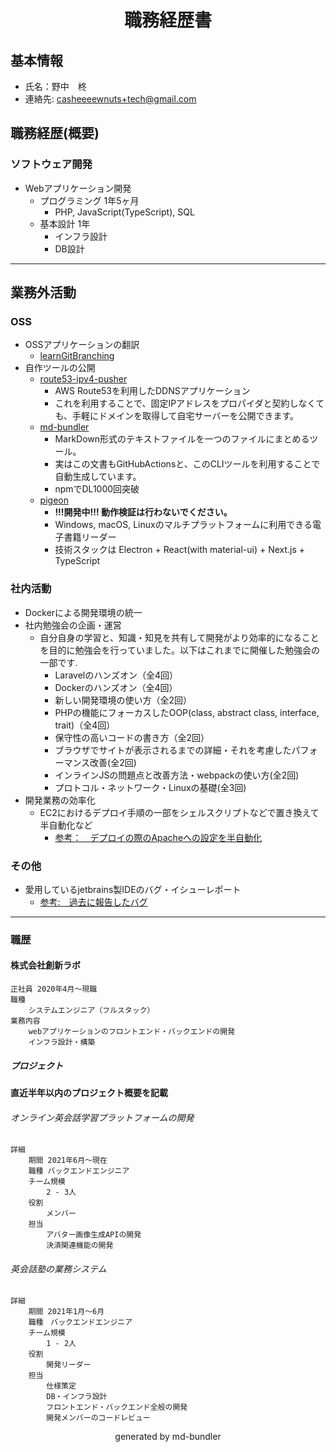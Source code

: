 <h1 style="text-align: center">職務経歴書</h1>

## 基本情報
- 氏名：野中　柊
- 連絡先: casheeeewnuts+tech@gmail.com

## 職務経歴(概要)
### ソフトウェア開発
- Webアプリケーション開発
  - プログラミング 1年5ヶ月
    - PHP, JavaScript(TypeScript), SQL
  - 基本設計 1年
    - インフラ設計
    - DB設計

---

## 業務外活動

### OSS
- OSSアプリケーションの翻訳
  - [learnGitBranching](https://github.com/pcottle/learnGitBranching/pull/850)
- 自作ツールの公開
  - [route53-ipv4-pusher](https://github.com/CasheeeewNuts/route53-ipv4-pusher)
    - AWS Route53を利用したDDNSアプリケーション
    - これを利用することで、固定IPアドレスをプロパイダと契約しなくても、手軽にドメインを取得して自宅サーバーを公開できます。
  - [md-bundler](https://github.com/CasheeeewNuts/md-bundler)
    - MarkDown形式のテキストファイルを一つのファイルにまとめるツール。
    - 実はこの文書もGitHubActionsと、このCLIツールを利用することで自動生成しています。
    - npmでDL1000回突破
  - [pigeon](https://github.com/CasheeeewNuts/pigeon)
    - **!!!開発中!!! 動作検証は行わないでください。**
    - Windows, macOS, Linuxのマルチプラットフォームに利用できる電子書籍リーダー
    - 技術スタックは Electron + React(with material-ui) + Next.js + TypeScript

### 社内活動
- Dockerによる開発環境の統一
- 社内勉強会の企画・運営
  - 自分自身の学習と、知識・知見を共有して開発がより効率的になることを目的に勉強会を行っていました。以下はこれまでに開催した勉強会の一部です.
    - Laravelのハンズオン（全4回）
    - Dockerのハンズオン（全4回）
    - 新しい開発環境の使い方（全2回）
    - PHPの機能にフォーカスしたOOP(class, abstract class, interface, trait)（全4回）
    - 保守性の高いコードの書き方（全2回）
    - ブラウザでサイトが表示されるまでの詳細・それを考慮したパフォーマンス改善(全2回)
    - インラインJSの問題点と改善方法・webpackの使い方(全2回)
    - プロトコル・ネットワーク・Linuxの基礎(全3回)
- 開発業務の効率化
  - EC2におけるデプロイ手順の一部をシェルスクリプトなどで置き換えて半自動化など
    - [参考：　デプロイの際のApacheへの設定を半自動化](https://gist.github.com/CasheeeewNuts/7c92baa8e36c761483609f5a4f7c81bc)

### その他
- 愛用しているjetbrains製IDEのバグ・イシューレポート
  - [参考:　過去に報告したバグ](https://youtrack.jetbrains.com/issue/WI-60394)


---

### 職歴

#### 株式会社創新ラボ
    正社員 2020年4月〜現職
    職種
        システムエンジニア（フルスタック）
    業務内容
        webアプリケーションのフロントエンド・バックエンドの開発
        インフラ設計・構築

##### プロジェクト
**直近半年以内のプロジェクト概要を記載**

###### オンライン英会話学習プラットフォームの開発
    詳細
        期間 2021年6月〜現在
        職種 バックエンドエンジニア
        チーム規模
            2 - 3人
        役割
            メンバー
        担当
            アバター画像生成APIの開発
            決済関連機能の開発

###### 英会話塾の業務システム
    詳細
        期間 2021年1月〜6月
        職種　バックエンドエンジニア
        チーム規模
            1 - 2人
        役割
            開発リーダー
        担当
            仕様策定
            DB・インフラ設計
            フロントエンド・バックエンド全般の開発
            開発メンバーのコードレビュー


<p style="text-align: center">generated by md-bundler</p>
